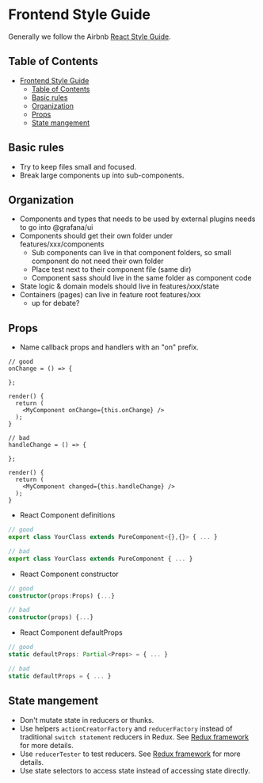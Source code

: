 # Frontend Style Guide

Generally we follow the Airbnb [React Style Guide](https://github.com/airbnb/javascript/tree/master/react).

## Table of Contents

- [Frontend Style Guide](#frontend-style-guide)
  - [Table of Contents](#table-of-contents)
  - [Basic rules](#basic-rules)
  - [Organization](#organization)
  - [Props](#props)
  - [State mangement](#state-mangement)

## Basic rules

- Try to keep files small and focused.
- Break large components up into sub-components.

## Organization

- Components and types that needs to be used by external plugins needs to go into @grafana/ui
- Components should get their own folder under features/xxx/components
  - Sub components can live in that component folders, so small component do not need their own folder
  - Place test next to their component file (same dir)
  - Component sass should live in the same folder as component code
- State logic & domain models should live in features/xxx/state
- Containers (pages) can live in feature root features/xxx
  - up for debate?

## Props

- Name callback props and handlers with an "on" prefix.

```tsx
// good
onChange = () => {

};

render() {
  return (
    <MyComponent onChange={this.onChange} />
  );
}

// bad
handleChange = () => {

};

render() {
  return (
    <MyComponent changed={this.handleChange} />
  );
}
```

- React Component definitions

```jsx
// good
export class YourClass extends PureComponent<{},{}> { ... }

// bad
export class YourClass extends PureComponent { ... }
```

- React Component constructor

```typescript
// good
constructor(props:Props) {...}

// bad
constructor(props) {...}
```

- React Component defaultProps

```typescript
// good
static defaultProps: Partial<Props> = { ... }

// bad
static defaultProps = { ... }
```

## State mangement 

- Don't mutate state in reducers or thunks.
- Use helpers `actionCreatorFactory` and `reducerFactory` instead of traditional `switch statement` reducers in Redux. See [Redux framework](https://github.com/grafana/grafana/tree/master/style_guides/redux.md) for more details.
- Use `reducerTester` to test reducers. See [Redux framework](https://github.com/grafana/grafana/tree/master/style_guides/redux.md) for more details.
- Use state selectors to access state instead of accessing state directly.